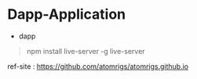 # Dapp-Application

* dapp
> npm install live-server -g
> live-server


ref-site : https://github.com/atomrigs/atomrigs.github.io

